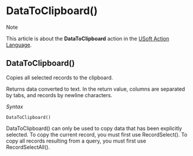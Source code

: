 # DataToClipboard()



> [!NOTE]
> This article is about the **DataToClipboard** action in the [USoft Action Language](/docs/Task%20flow/Action%20Language%20reference/USoft%20Action%20Language.md).

## **DataToClipboard()**

Copies all selected records to the clipboard.

Returns data converted to text. In the return value, columns are separated by tabs, and records by newline characters.

*Syntax*

```
DataToClipboard()
```

DataToClipboard() can only be used to copy data that has been explicitly selected. To copy the current record, you must first use RecordSelect(). To copy all records resulting from a query, you must first use RecordSelectAll().